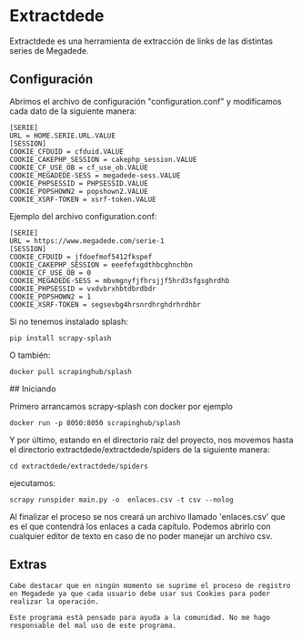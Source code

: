 # Extractdede
Extractdede es una herramienta de extracción de links de las distintas series de Megadede.

## Configuración

Abrimos el archivo de configuración "configuration.conf" y modificamos cada dato de la siguiente manera:

    [SERIE]
    URL = HOME.SERIE.URL.VALUE 
    [SESSION]
    COOKIE_CFDUID = cfduid.VALUE 
    COOKIE_CAKEPHP_SESSION = cakephp_session.VALUE 
    COOKIE_CF_USE_OB = cf_use_ob.VALUE 
    COOKIE_MEGADEDE-SESS = megadede-sess.VALUE 
    COOKIE_PHPSESSID = PHPSESSID.VALUE 
    COOKIE_POPSHOWN2 = popshown2.VALUE 
    COOKIE_XSRF-TOKEN = xsrf-token.VALUE 

Ejemplo del archivo configuration.conf:

    [SERIE]
    URL = https://www.megadede.com/serie-1 
    [SESSION]
    COOKIE_CFDUID = jfdoefmof5412fkspef
    COOKIE_CAKEPHP_SESSION = eeefefxgdthbcghnchbn 
    COOKIE_CF_USE_OB = 0 
    COOKIE_MEGADEDE-SESS = mbvmgnyfjfhrsjjf5hrd3sfgsghrdhb 
    COOKIE_PHPSESSID = vxdvbrxhbtdbrdbdr
    COOKIE_POPSHOWN2 = 1
    COOKIE_XSRF-TOKEN = segsevbg4hrsnrdhrghdrhrdhbr

Si no tenemos instalado splash: 
    
    pip install scrapy-splash

O también:

    docker pull scrapinghub/splash

## Iniciando

Primero arrancamos scrapy-splash con docker por ejemplo

    docker run -p 8050:8050 scrapinghub/splash
    
Y por último, estando en el directorio raíz del proyecto, nos movemos hasta el directorio extractdede/extractdede/spiders de la siguiente manera:
    
    cd extractdede/extractdede/spiders

 ejecutamos:

    scrapy runspider main.py -o  enlaces.csv -t csv --nolog

Al finalizar el proceso se nos creará un archivo llamado 'enlaces.csv' que es el que contendrá los enlaces a cada capítulo. Podemos abrirlo con cualquier editor de texto en caso de no poder manejar un archivo csv.

## Extras

    Cabe destacar que en ningún momento se suprime el proceso de registro en Megadede ya que cada usuario debe usar sus Cookies para poder realizar la operación.

    Este programa está pensado para ayuda a la comunidad. No me hago responsable del mal uso de este programa.
